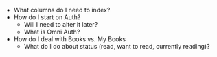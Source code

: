 - What columns do I need to index?
- How do I start on Auth?
  - Will I need to alter it later?
  - What is Omni Auth?
- How do I deal with Books vs. My Books
  - What do I do about status (read, want to read, currently reading)?
